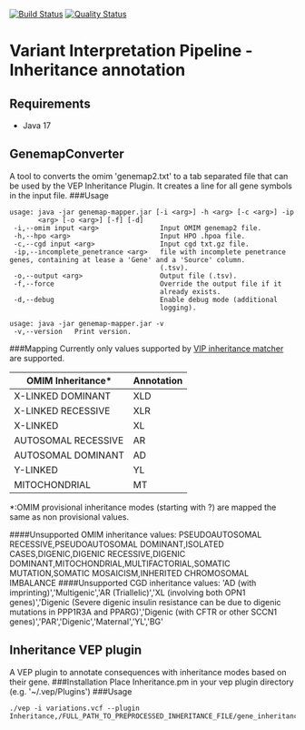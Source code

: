 [![Build Status](https://app.travis-ci.com/molgenis/vip-inheritance.svg?branch=main)](https://app.travis-ci.com/molgenis/vip-inheritance)
[![Quality Status](https://sonarcloud.io/api/project_badges/measure?project=molgenis_vip-inheritance&metric=alert_status)](https://sonarcloud.io/dashboard?id=molgenis_vip-inheritance)
# Variant Interpretation Pipeline - Inheritance annotation
## Requirements
- Java 17
## GenemapConverter
A tool to converts the omim 'genemap2.txt' to a tab separated file that can be used by the VEP Inheritance Plugin.
It creates a line for all gene symbols in the input file.
###Usage
```
usage: java -jar genemap-mapper.jar [-i <arg>] -h <arg> [-c <arg>] -ip
       <arg> [-o <arg>] [-f] [-d]
 -i,--omim input <arg>               Input OMIM genemap2 file.
 -h,--hpo <arg>                      Input HPO .hpoa file.
 -c,--cgd input <arg>                Input cgd txt.gz file.
 -ip,--incomplete_penetrance <arg>   file with incomplete penetrance genes, containing at lease a 'Gene' and a 'Source' column.
                                     (.tsv).
 -o,--output <arg>                   Output file (.tsv).
 -f,--force                          Override the output file if it
                                     already exists.
 -d,--debug                          Enable debug mode (additional
                                     logging).

usage: java -jar genemap-mapper.jar -v
 -v,--version   Print version.
```

###Mapping
Currently only values supported by [VIP inheritance matcher](https://github.com/molgenis/vip-inheritance-matcher) are supported.

| OMIM Inheritance*   | Annotation |
|---------------------|------------|
| X-LINKED DOMINANT   | XLD        |
| X-LINKED RECESSIVE  | XLR        |
| X-LINKED            | XL         |
| AUTOSOMAL RECESSIVE | AR         |
| AUTOSOMAL DOMINANT  | AD         |
| Y-LINKED            | YL         |
| MITOCHONDRIAL       | MT         |
*:OMIM provisional inheritance modes (starting with ?) are mapped the same as non provisional values.

####Unsupported OMIM inheritance values:
PSEUDOAUTOSOMAL RECESSIVE,PSEUDOAUTOSOMAL DOMINANT,ISOLATED CASES,DIGENIC,DIGENIC RECESSIVE,DIGENIC DOMINANT,MITOCHONDRIAL,MULTIFACTORIAL,SOMATIC MUTATION,SOMATIC MOSAICISM,INHERITED CHROMOSOMAL IMBALANCE
####Unsupported CGD inheritance values:
'AD (with imprinting)','Multigenic','AR (Triallelic)','XL (involving both OPN1 genes)','Digenic (Severe digenic insulin resistance can be due to digenic mutations in PPP1R3A and PPARG)','Digenic (with CFTR or other SCCN1 genes)','PAR','Digenic','Maternal','YL','BG'

## Inheritance VEP plugin
A VEP plugin to annotate consequences with inheritance modes based on their gene.
###Installation
Place Inheritance.pm in your vep plugin directory (e.g. '~/.vep/Plugins')
###Usage
```
./vep -i variations.vcf --plugin Inheritance,/FULL_PATH_TO_PREPROCESSED_INHERITANCE_FILE/gene_inheritance_modes.tsv
```
